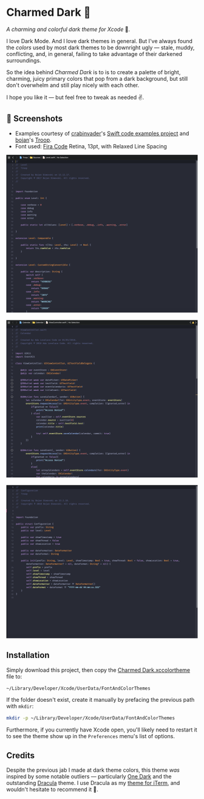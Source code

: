 # Charmed Dark 🎨

_A charming and colorful dark theme for Xcode_ 🌈.

I love Dark Mode. And I love dark themes in general. But I've always found the _colors_ used by most dark themes to be downright ugly &mdash; stale, muddy, conflicting, and, in general, failing to take advantage of their darkened surroundings.

So the idea behind _Charmed Dark_ is to is to create a palette of bright, charming, juicy primary colors that pop from a dark background, but still don't overwhelm and still play nicely with each other.

I hope you like it &mdash; but feel free to tweak as needed ✌️.

## 📸 Screenshots

- Examples courtesy of [crabinvader](https://github.com/crabinvader)'s [Swift code examples project](https://github.com/crabinvader/Swift.git) and [bojan](https://github.com/bojan)'s [Troop](https://github.com/bojan/Troop).
- Font used: [Fira Code](https://github.com/tonsky/FiraCode) Retina, 13pt, with Relaxed Line Spacing


<div style="text-align: center;">
  <img src="./screenshots/screenshot-1.png" width="968"/>
  <br/>
  <br/>
  <img src="./screenshots/screenshot-2.png" width="968"/>
  <br/>
  <br/>
  <img src="./screenshots/screenshot-3.png" width="968"/>
</div>


## Installation

Simply download this project, then copy the [Charmed Dark.xccolortheme](./Charmed%20Dark.xccolortheme) file to:

```sh
~/Library/Developer/Xcode/UserData/FontAndColorThemes
```

If the folder doesn't exist, create it manually by prefacing the previous path with `mkdir`:

```sh
mkdir -p ~/Library/Developer/Xcode/UserData/FontAndColorThemes
```

Furthermore, if you currently have Xcode open, you'll likely need to restart it to see the theme show up in the `Preferences` menu's list of options.


## Credits

Despite the previous jab I made at dark theme colors, this theme _was_ inspired by some notable outliers &mdash; particularly [One Dark](https://github.com/bojan/xcode-one-dark) and the outstanding [Dracula](https://github.com/dracula/dracula-theme/blob/master/README.md) theme. I use Dracula as my [theme for iTerm](https://draculatheme.com/iterm/), and wouldn't hesitate to recommend it 🧛‍.

